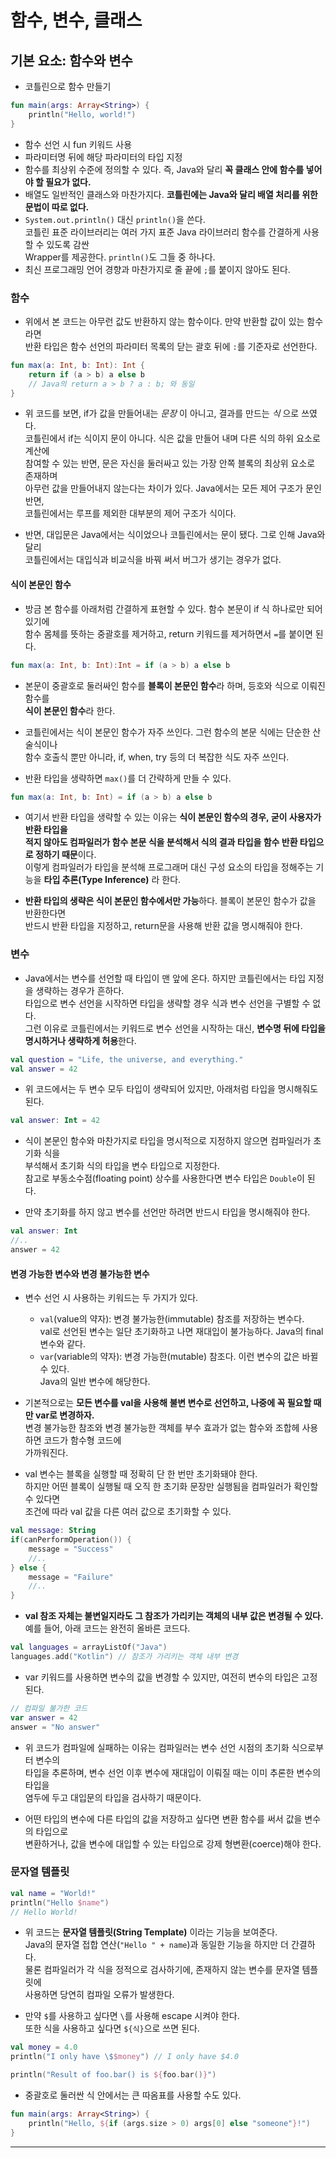 # 함수, 변수, 클래스

## 기본 요소: 함수와 변수

- 코틀린으로 함수 만들기

```kt
fun main(args: Array<String>) {
    println("Hello, world!")
}
```

- 함수 선언 시 fun 키워드 사용
- 파라미터명 뒤에 해당 파라미터의 타입 지정
- 함수를 최상위 수준에 정의할 수 있다. 즉, Java와 달리 **꼭 클래스 안에 함수를 넣어야 할 필요가 없다.**
- 배열도 일반적인 클래스와 마찬가지다. **코틀린에는 Java와 달리 배열 처리를 위한 문법이 따로 없다.**
- `System.out.println()` 대신 `println()`을 쓴다.  
  코틀린 표준 라이브러리는 여러 가지 표준 Java 라이브러리 함수를 간결하게 사용할 수 있도록 감싼  
  Wrapper를 제공한다. `println()`도 그들 중 하나다.
- 최신 프로그래밍 언어 경향과 마찬가지로 줄 끝에 `;`를 붙이지 않아도 된다.

### 함수

- 위에서 본 코드는 아무런 값도 반환하지 않는 함수이다. 만약 반환할 값이 있는 함수라면  
  반환 타입은 함수 선언의 파라미터 목록의 닫는 괄호 뒤에 `:`를 기준자로 선언한다.

```kt
fun max(a: Int, b: Int): Int {
    return if (a > b) a else b
    // Java의 return a > b ? a : b; 와 동일
}
```

- 위 코드를 보면, if가 값을 만들어내는 _문장_ 이 아니고, 결과를 만드는 _식_ 으로 쓰였다.  
  코틀린에서 if는 식이지 문이 아니다. 식은 값을 만들어 내며 다른 식의 하위 요소로 계산에  
  참여할 수 있는 반면, 문은 자신을 둘러싸고 있는 가장 안쪽 블록의 최상위 요소로 존재하며  
  아무런 값을 만들어내지 않는다는 차이가 있다. Java에서는 모든 제어 구조가 문인 반면,  
  코틀린에서는 루프를 제외한 대부분의 제어 구조가 식이다.

- 반면, 대입문은 Java에서는 식이었으나 코틀린에서는 문이 됐다. 그로 인해 Java와 달리  
  코틀린에서는 대입식과 비교식을 바꿔 써서 버그가 생기는 경우가 없다.

#### 식이 본문인 함수

- 방금 본 함수를 아래처럼 간결하게 표현할 수 있다. 함수 본문이 if 식 하나로만 되어 있기에  
  함수 몸체를 뜻하는 중괄호를 제거하고, return 키워드를 제거하면서 `=`를 붙이면 된다.

```kt
fun max(a: Int, b: Int):Int = if (a > b) a else b
```

- 본문이 중괄호로 둘러싸인 함수를 **블록이 본문인 함수**라 하며, 등호와 식으로 이뤄진 함수를  
  **식이 본문인 함수**라 한다.

- 코틀린에서는 식이 본문인 함수가 자주 쓰인다. 그런 함수의 본문 식에는 단순한 산술식이나  
  함수 호출식 뿐만 아니라, if, when, try 등의 더 복잡한 식도 자주 쓰인다.

- 반환 타입을 생략하면 `max()`를 더 간략하게 만들 수 있다.

```kt
fun max(a: Int, b: Int) = if (a > b) a else b
```

- 여기서 반환 타입을 생략할 수 있는 이유는 **식이 본문인 함수의 경우, 굳이 사용자가 반환 타입을**  
  **적지 않아도 컴파일러가 함수 본문 식을 분석해서 식의 결과 타입을 함수 반환 타입으로 정하기 때문**이다.  
  이렇게 컴파일러가 타입을 분석해 프로그래머 대신 구성 요소의 타입을 정해주는 기능을 **타입 추론(Type Inference)** 라 한다.

- **반환 타입의 생략은 식이 본문인 함수에서만 가능**하다. 블록이 본문인 함수가 값을 반환한다면  
  반드시 반환 타입을 지정하고, return문을 사용해 반환 값을 명시해줘야 한다.

### 변수

- Java에서는 변수를 선언할 때 타입이 맨 앞에 온다. 하지만 코틀린에서는 타입 지정을 생략하는 경우가 흔하다.  
  타입으로 변수 선언을 시작하면 타입을 생략할 경우 식과 변수 선언을 구별할 수 없다.  
  그런 이유로 코틀린에서는 키워드로 변수 선언을 시작하는 대신, **변수명 뒤에 타입을 명시하거나 생략하게 허용**한다.

```kt
val question = "Life, the universe, and everything."
val answer = 42
```

- 위 코드에서는 두 변수 모두 타입이 생략되어 있지만, 아래처럼 타입을 명시해줘도 된다.

```kt
val answer: Int = 42
```

- 식이 본문인 함수와 마찬가지로 타입을 명시적으로 지정하지 않으면 컴파일러가 초기화 식을  
  부석해서 초기화 식의 타입을 변수 타입으로 지정한다.  
  참고로 부동소수점(floating point) 상수를 사용한다면 변수 타입은 `Double`이 된다.

- 만약 초기화를 하지 않고 변수를 선언만 하려면 반드시 타입을 명시해줘야 한다.

```kt
val answer: Int
//..
answer = 42
```

#### 변경 가능한 변수와 변경 불가능한 변수

- 변수 선언 시 사용하는 키워드는 두 가지가 있다.

  - `val`(value의 약자): 변경 불가능한(immutable) 참조를 저장하는 변수다.  
    val로 선언된 변수는 일단 초기화하고 나면 재대입이 불가능하다. Java의 final 변수와 같다.
  - `var`(variable의 약자): 변경 가능한(mutable) 참조다. 이런 변수의 값은 바뀔 수 있다.  
    Java의 일반 변수에 해당한다.

- 기본적으로는 **모든 변수를 val을 사용해 불변 변수로 선언하고, 나중에 꼭 필요할 때만 var로 변경하자.**  
  변경 불가능한 참조와 변경 불가능한 객체를 부수 효과가 없는 함수와 조합헤 사용하면 코드가 함수형 코드에  
  가까워진다.

- val 변수는 블록을 실행할 때 정확히 단 한 번만 초기화돼야 한다.  
  하지만 어떤 블록이 실행될 때 오직 한 초기화 문장만 실행됨을 컴파일러가 확인할 수 있다면  
  조건에 따라 val 값을 다른 여러 값으로 초기화할 수 있다.

```kt
val message: String
if(canPerformOperation()) {
    message = "Success"
    //..
} else {
    message = "Failure"
    //..
}
```

- **val 참조 자체는 불변일지라도 그 참조가 가리키는 객체의 내부 값은 변경될 수 있다.**  
  예를 들어, 아래 코드는 완전히 올바른 코드다.

```kt
val languages = arrayListOf("Java")
languages.add("Kotlin") // 참조가 가리키는 객체 내부 변경
```

- var 키워드를 사용하면 변수의 값을 변경할 수 있지만, 여전히 변수의 타입은 고정된다.

```kt
// 컴파일 불가한 코드
var answer = 42
answer = "No answer"
```

- 위 코드가 컴파일에 실패하는 이유는 컴파일러는 변수 선언 시점의 초기화 식으로부터 변수의  
  타입을 추론하며, 변수 선언 이후 변수에 재대입이 이뤄질 때는 이미 추론한 변수의 타입을  
  염두에 두고 대입문의 타입을 검사하기 때문이다.

- 어떤 타입의 변수에 다른 타입의 값을 저장하고 싶다면 변환 함수를 써서 값을 변수의 타입으로  
  변환하거나, 값을 변수에 대입할 수 있는 타입으로 강제 형변환(coerce)해야 한다.

### 문자열 템플릿

```kt
val name = "World!"
println("Hello $name")
// Hello World!
```

- 위 코드는 **문자열 템플릿(String Template)** 이라는 기능을 보여준다.  
  Java의 문자열 접합 연산(`"Hello " + name`)과 동일한 기능을 하지만 더 간결하다.  
  물론 컴파일러가 각 식을 정적으로 검사하기에, 존재하지 않는 변수를 문자열 템플릿에  
  사용하면 당연히 컴파일 오류가 발생한다.

- 만약 `$`를 사용하고 싶다면 `\`를 사용해 escape 시켜야 한다.  
  또한 식을 사용하고 싶다면 `${식}`으로 쓰면 된다.

```kt
val money = 4.0
println("I only have \$$money") // I only have $4.0

println("Result of foo.bar() is ${foo.bar()}")
```

- 중괄호로 둘러싼 식 안에서는 큰 따옴표를 사용할 수도 있다.

```kt
fun main(args: Array<String>) {
    println("Hello, ${if (args.size > 0) args[0] else "someone"}!")
}
```

<hr/>
